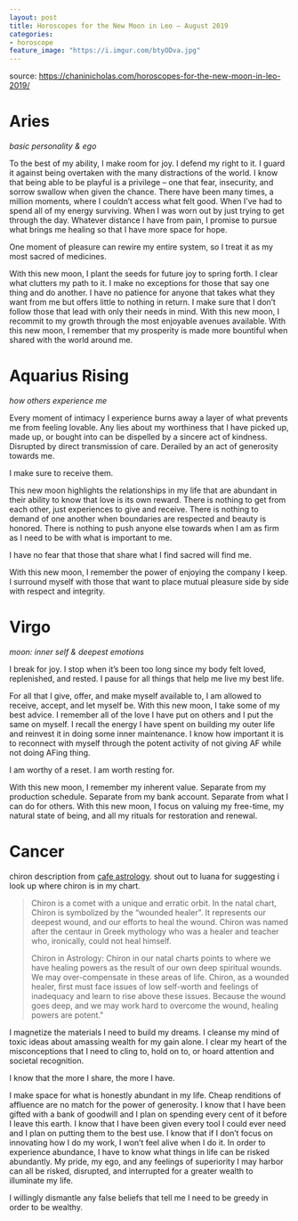 ```yaml
---
layout: post
title: Horoscopes for the New Moon in Leo – August 2019
categories:
- horoscope
feature_image: "https://i.imgur.com/btyODva.jpg"
---
```


source: https://chaninicholas.com/horoscopes-for-the-new-moon-in-leo-2019/

# Aries

_basic personality & ego_

To the best of my ability, I make room for joy. I defend my right to it. I guard it against being overtaken with the many distractions of the world. I know that being able to be playful is a privilege – one that fear, insecurity, and sorrow swallow when given the chance. There have been many times, a million moments, where I couldn’t access what felt good. When I’ve had to spend all of my energy surviving. When I was worn out by just trying to get through the day. Whatever distance I have from pain, I promise to pursue what brings me healing so that I have more space for hope. 

One moment of pleasure can rewire my entire system, so I treat it as my most sacred of medicines. 

With this new moon, I plant the seeds for future joy to spring forth. I clear what clutters my path to it. I make no exceptions for those that say one thing and do another. I have no patience for anyone that takes what they want from me but offers little to nothing in return. I make sure that I don’t follow those that lead with only their needs in mind. With this new moon, I recommit to my growth through the most enjoyable avenues available. With this new moon, I remember that my prosperity is made more bountiful when shared with the world around me.  

# Aquarius Rising 

_how others experience me_

Every moment of intimacy I experience burns away a layer of what prevents me from feeling lovable. Any lies about my worthiness that I have picked up, made up, or bought into can be dispelled by a sincere act of kindness. Disrupted by direct transmission of care. Derailed by an act of generosity towards me.  

I make sure to receive them. 

This new moon highlights the relationships in my life that are abundant in their ability to know that love is its own reward. There is nothing to get from each other, just experiences to give and receive. There is nothing to demand of one another when boundaries are respected and beauty is honored. There is nothing to push anyone else towards when I am as firm as I need to be with what is important to me. 

I have no fear that those that share what I find sacred will find me. 

With this new moon, I remember the power of enjoying the company I keep. I surround myself with those that want to place mutual pleasure side by side with respect and integrity. 

# Virgo

_moon: inner self & deepest emotions_

I break for joy. I stop when it’s been too long since my body felt loved, replenished, and rested. I pause for all things that help me live my best life. 

For all that I give, offer, and make myself available to, I am allowed to receive, accept, and let myself be. With this new moon, I take some of my best advice. I remember all of the love I have put on others and I put the same on myself. I recall the energy I have spent on building my outer life and reinvest it in doing some inner maintenance. I know how important it is to reconnect with myself through the potent activity of not giving AF while not doing AFing thing. 

I am worthy of a reset. I am worth resting for. 

With this new moon, I remember my inherent value. Separate from my production schedule. Separate from my bank account. Separate from what I can do for others. With this new moon, I focus on valuing my free-time, my natural state of being, and all my rituals for restoration and renewal.



# Cancer

chiron description from [cafe astrology](https://cafeastrology.com/chiron.html). shout out to luana for suggesting i look up where chiron is in my chart.

> Chiron is a comet with a unique and erratic orbit. In the natal chart, Chiron is symbolized by the “wounded healer”. It represents our deepest wound, and our efforts to heal the wound. Chiron was named after the centaur in Greek mythology who was a healer and teacher who, ironically, could not heal himself.
>  
> Chiron in Astrology: Chiron in our natal charts points to where we have healing powers as the result of our own deep spiritual wounds. We may over-compensate in these areas of life. Chiron, as a wounded healer, first must face issues of low self-worth and feelings of inadequacy and learn to rise above these issues. Because the wound goes deep, and we may work hard to overcome the wound, healing powers are potent."

I magnetize the materials I need to build my dreams. I cleanse my mind of toxic ideas about amassing wealth for my gain alone. I clear my heart of the misconceptions that I need to cling to, hold on to, or hoard attention and societal recognition. 

I know that the more I share, the more I have. 

I make space for what is honestly abundant in my life. Cheap renditions of affluence are no match for the power of generosity. I know that I have been gifted with a bank of goodwill and I plan on spending every cent of it before I leave this earth. I know that I have been given every tool I could ever need and I plan on putting them to the best use. I know that if I don’t focus on innovating how I do my work, I won’t feel alive when I do it. In order to experience abundance, I have to know what things in life can be risked abundantly. My pride, my ego, and any feelings of superiority I may harbor can all be risked, disrupted, and interrupted for a greater wealth to illuminate my life. 

I willingly dismantle any false beliefs that tell me I need to be greedy in order to be wealthy. 